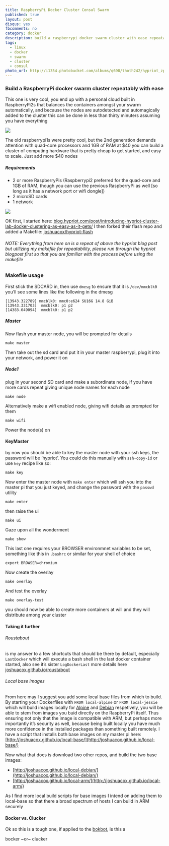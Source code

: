 ```yaml
---
title: RaspberryPi Docker Cluster Consul Swarm
published: true
layout: post
disqus: yes
fbcomments: no
category: docker
description: build a raspberrypi docker swarm cluster with ease repeatably
tags: 
  - linux
  - docker
  - swarm
  - cluster
  - consul
photo_url: http://i1354.photobucket.com/albums/q698/thoth242/hypriot_zpsqhyizsex.png
---
```


### Build a RaspberryPi docker swarm cluster repeatably with ease

This one is very cool, you end up with a personal cloud built in RaspberryPi2s that balances the containers amongst your swarm automatically, and because the nodes are autodetected and automagically added to the cluster this can be done in less than thirty minuters assuming you have everything

![](http://i1354.photobucket.com/albums/q698/thoth242/logo_tr_zpshr3qyzqt.png)

The old raspberrypi1s were pretty cool, but the 2nd generation demands attention with quad-core processors and 1GB of RAM at $40 you can build a cluster of computing hardware that is pretty cheap to get started, and easy to scale.  Just add more $40 nodes

##### Requirements

* 2 or more RaspberryPis (Raspberrypi2 preferred for the quad-core and 1GB of RAM, though you can use the previous RaspberryPi as well [so long as it has a network port or wifi dongle])
* 2 microSD cards
* 1 network

![](http://i1354.photobucket.com/albums/q698/thoth242/cluster_lab_zpssjdhfbrv.png)

OK first, I started here: [blog.hypriot.com/post/introducing-hypriot-cluster-lab-docker-clustering-as-easy-as-it-gets/](http://blog.hypriot.com/post/introducing-hypriot-cluster-lab-docker-clustering-as-easy-as-it-gets/)
I then forked their flash repo and added a Makefile: [joshuacox/hypriot-flash](https://github.com/joshuacox/hypriot-flash)

###### NOTE: Everything from here on is a repeat of above the hypriot blog post but utilizing my makefile for repeatability, please run through the hypriot blogpost first so that you are familiar with the process before using the makefile

### Makefile usage

First stick the SDCARD in, then use `dmesg` to ensure that it is `/dev/mmcblk0` you’ll see some lines like the following in the dmesg

```
[13943.322789] mmcblk0: mmc0:e624 SU16G 14.8 GiB 
[13943.331703]  mmcblk0: p1 p2
[14383.049094]  mmcblk0: p1 p2
```

##### Master

Now flash your master node, you will be prompted for details

```
make master
```

Then take out the sd card and put it in your master raspberrypi, plug it into your network, and power it on

##### Node1

plug in your second SD card and make a subordinate node, if you have more cards repeat giving unique node names for each node

```
make node
```

Alternatively make a wifi enabled node, giving wifi details as prompted for them

```
make wifi
```

Power the node(s) on

#### KeyMaster

by now you should be able to key the master node with your ssh keys, the password will be ‘hypriot’. You could do this manually with `ssh-copy-id` or use `key` recipe like so:

```
make key
```

Now enter the master node with `make enter` which will ssh you into the master pi that you just keyed, and change the password with the `passwd` utility

```
make enter
```

then raise the ui

```
make ui
```

Gaze upon all the wonderment

```
make show
```

This last one requires your BROWSER environmnet variables to be set, something like this in `.bashrc` or similar for your shell of choice

```
export BROWSER=chromium
```

Now create the overlay

```
make overlay
```

And test the overlay

```
make overlay-test
```

you should now be able to create more containers at will and they will distribute among your cluster

#### Taking it further

###### Roustabout

is my answer to a few shortcuts that should be there by default,
especially `LastDocker` which will execute a bash shell in the last docker container started, also see it’s sister `LogDockerLast`
more details here [joshuacox.github.io/roustabout](http://joshuacox.github.io/roustabout/)

###### Local base images

From here may I suggest you add some local base files from which to build.
By starting your Dockerfiles with `FROM local-alpine` or `FROM local-jessie`
which will build images locally for [Alpine](http://www.alpinelinux.org/) and [Debian](https://www.debian.org/) respetively,
you will be able to stem from images you buid directly on the RaspberryPi itself.
Thus ensuring not only that the image is compatible with ARM, but perhaps more importantly
it’s security as well, because being built locally you have much more confidence 
in the installed packages than something built remotely.  I have a script that installs both base images on my master pi here: [http://joshuacox.github.io/local-base/](http://joshuacox.github.io/local-base/)

Now what that does is download two other repos, and build the two base images:

* [http://joshuacox.github.io/local-debian/](http://joshuacox.github.io/local-debian/)
* [http://joshuacox.github.io/local-arm/](http://joshuacox.github.io/local-arm/)

As I find more local build scripts for base images I intend on adding them to local-base so that there a broad spectrum of hosts I can build in ARM securely

#### Bocker vs. Clucker

Ok so this is a tough one, if applied to the [bokbot](http://bokbot.com/), is this a

bocker  ~or~  clucker
